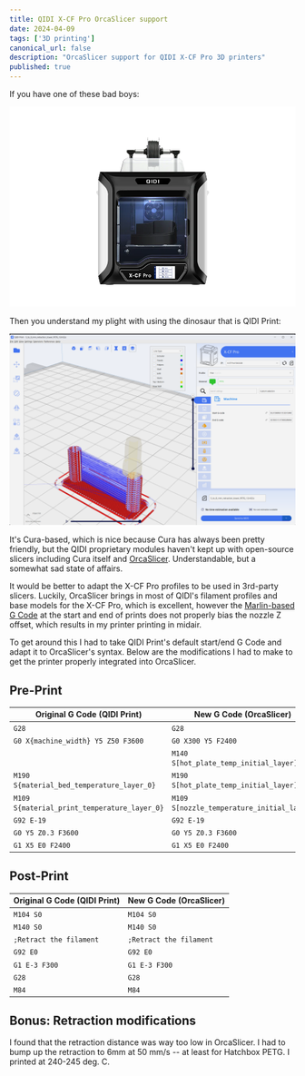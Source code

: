 ```yaml
---
title: QIDI X-CF Pro OrcaSlicer support
date: 2024-04-09
tags: ['3D printing']
canonical_url: false
description: "OrcaSlicer support for QIDI X-CF Pro 3D printers"
published: true
---
```


If you have one of these bad boys:

![QIDI X CF Pro](/img/x_cf_pro_front.webp)

Then you understand my plight with using the dinosaur that is QIDI Print:

![QIDI Print](/img/QIDI_Print.png)

It's Cura-based, which is nice because Cura has always been pretty friendly, but the QIDI proprietary modules
haven't kept up with open-source slicers including Cura itself and [OrcaSlicer](https://github.com/SoftFever/OrcaSlicer).
Understandable, but a somewhat sad state of affairs.

It would be better to adapt the X-CF Pro profiles to be used in 3rd-party slicers. Luckily,
OrcaSlicer brings in most of QIDI's filament profiles and base models for
the X-CF Pro, which is excellent, however the [Marlin-based G Code](https://marlinfw.org/meta/gcode/) at the start
and end of prints does not properly bias the nozzle Z offset, which results in my printer printing in midair.

To get around this I had to take QIDI Print's default start/end G Code and adapt it to OrcaSlicer's syntax.
Below are the modifications I had to make to get the printer properly integrated into OrcaSlicer.

## Pre-Print

| Original G Code (QIDI Print)                 | New G Code (OrcaSlicer)                    |
|----------------------------------------------|--------------------------------------------|
| `G28`                                        | `G28`                                      |
| `G0 X{machine_width} Y5 Z50 F3600`           | `G0 X300 Y5 F2400`                         |
|                                              | `M140 S[hot_plate_temp_initial_layer]`     |
| `M190 S{material_bed_temperature_layer_0}`   | `M190 S[hot_plate_temp_initial_layer]`     |
| `M109 S{material_print_temperature_layer_0}` | `M109 S[nozzle_temperature_initial_layer]` |
| `G92 E-19`                                   | `G92 E-19`                                 |
| `G0 Y5 Z0.3 F3600`                           | `G0 Y5 Z0.3 F3600`                         |
| `G1 X5 E0 F2400`                             | `G1 X5 E0 F2400`                           |

## Post-Print

| Original G Code (QIDI Print) | New G Code (OrcaSlicer)      |
|------------------------------|------------------------------|
| `M104 S0`                    | `M104 S0`                    |
| `M140 S0`                    | `M140 S0`                    |
| `;Retract the filament`      | `;Retract the filament`      |
| `G92 E0`                     | `G92 E0`                     |
| `G1 E-3 F300`                | `G1 E-3 F300`                |
| `G28`                        | `G28`                        |
| `M84`                        | `M84`                        |


## Bonus: Retraction modifications

I found that the retraction distance was way too low in OrcaSlicer. I had to bump up the retraction to 6mm at
50 mm/s -- at least for Hatchbox PETG. I printed at 240-245 deg. C. 